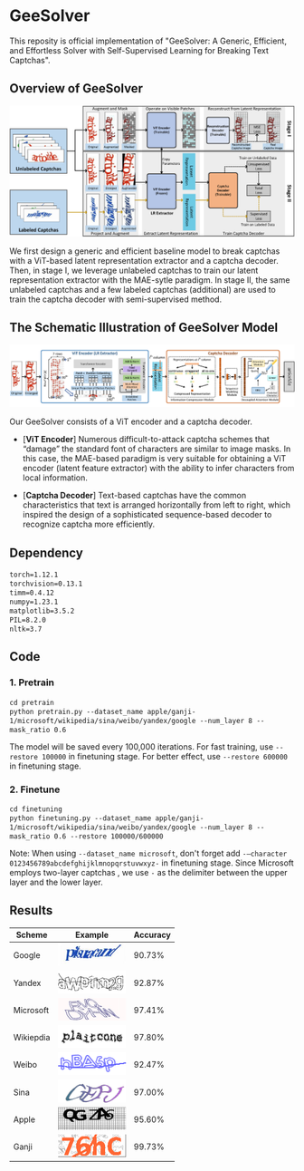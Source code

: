 # GeeSolver

This reposity is official implementation of "GeeSolver: A Generic, Efficient, and Effortless Solver with Self-Supervised Learning for Breaking Text Captchas".

## Overview of GeeSolver

<img src="https://github.com/NSSL-SJTU/GeeSolver/blob/main/Figs/GeeSolver-overview.png">

We first design a generic and efficient baseline model to break captchas with a ViT-based latent representation extractor and a captcha decoder. Then, in stage I, we leverage unlabeled captchas to train our latent representation extractor with the MAE-sytle paradigm. In stage II, the same unlabeled captchas and a few labeled captchas (additional) are used to train the captcha decoder with semi-supervised method.

## The Schematic Illustration of GeeSolver Model

<img src="https://github.com/NSSL-SJTU/GeeSolver/blob/main/Figs/GeeSolver-model.png">

Our GeeSolver consists of a ViT encoder and a captcha decoder.

- [**ViT Encoder**] Numerous difficult-to-attack captcha schemes that “damage” the standard font of characters are similar to image masks. In this case, the MAE-based paradigm is very suitable for obtaining a ViT encoder (latent feature extractor) with the ability to infer characters from local information.

- [**Captcha Decoder**] Text-based captchas have the common characteristics that text is arranged horizontally from left to right, which inspired the design of a sophisticated sequence-based decoder to recognize captcha more efficiently.

## Dependency

```
torch=1.12.1
torchvision=0.13.1
timm=0.4.12
numpy=1.23.1
matplotlib=3.5.2
PIL=8.2.0
nltk=3.7
```

## Code

### 1. Pretrain
```
cd pretrain
python pretrain.py --dataset_name apple/ganji-1/microsoft/wikipedia/sina/weibo/yandex/google --num_layer 8 --mask_ratio 0.6
```
The model will be saved every 100,000 iterations. For fast training, use `--restore 100000` in finetuning stage. For better effect, use `--restore 600000` in finetuning stage.

### 2. Finetune
```
cd finetuning
python finetuning.py --dataset_name apple/ganji-1/microsoft/wikipedia/sina/weibo/yandex/google --num_layer 8 --mask_ratio 0.6 --restore 100000/600000
```

Note: When using `--dataset_name microsoft`, don't forget add `-–character 0123456789abcdefghijklmnopqrstuvwxyz-` in finetuning stage. Since Microsoft employs two-layer captchas , we use `-` as the delimiter between the upper layer and the lower layer.

## Results

| Scheme    | Example                                  | Accuracy |
| --------- | ---------------------------------------- | -------- |
| Google    | <img src="https://github.com/NSSL-SJTU/GeeSolver/blob/main/images/google.jpg" width="120px" height="40px"> | 90.73%   |
| Yandex    | <img src="https://github.com/NSSL-SJTU/GeeSolver/blob/main/images/yandex.png" width="120px" height="40px"> | 92.87%   |
| Microsoft | <img src="https://github.com/NSSL-SJTU/GeeSolver/blob/main/images/microsoft.jpg" width="120px" height="40px"> | 97.41%   |
| Wikiepdia | <img src="https://github.com/NSSL-SJTU/GeeSolver/blob/main/images/wikipedia.png" width="120px" height="40px"> | 97.80%   |
| Weibo     | <img src="https://github.com/NSSL-SJTU/GeeSolver/blob/main/images/weibo.jpg" width="120px" height="40px"> | 92.47%   |
| Sina      | <img src="https://github.com/NSSL-SJTU/GeeSolver/blob/main/images/sina.png" width="120px" height="40px"> | 97.00%   |
| Apple     | <img src="https://github.com/NSSL-SJTU/GeeSolver/blob/main/images/apple.jpg" width="120px" height="40px"> | 95.60%   |
| Ganji     | <img src="https://github.com/NSSL-SJTU/GeeSolver/blob/main/images/ganji-1.png" width="120px" height="40px"> | 99.73%   |
